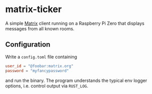 # matrix-ticker

A simple [Matrix](https://matrix.org) client running on a Raspberry Pi Zero that
displays messages from all known rooms.


## Configuration

Write a `config.toml` file containing

```toml
user_id = "@foobar:matrix.org"
password = "myfancypassword"
```

and run the binary. The program understands the typical env logger options, i.e.
control output via `RUST_LOG`.
